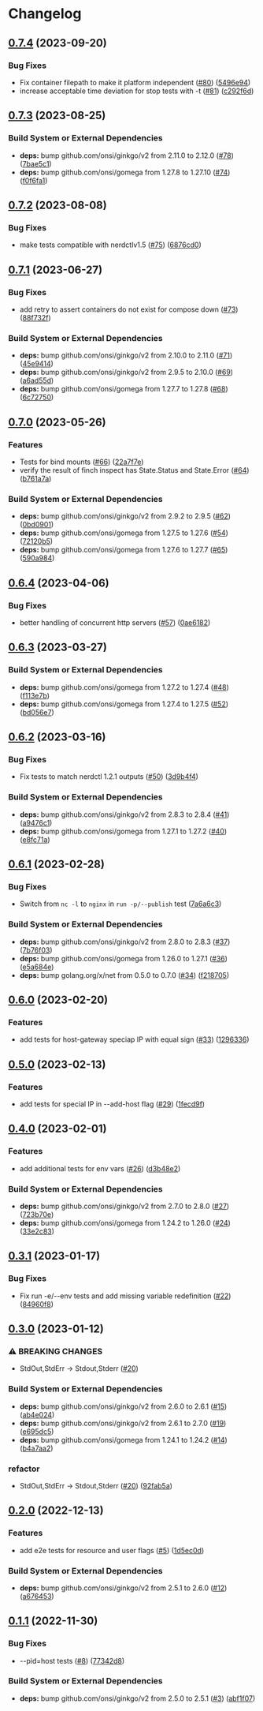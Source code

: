 # Changelog

## [0.7.4](https://github.com/runfinch/common-tests/compare/v0.7.3...v0.7.4) (2023-09-20)


### Bug Fixes

* Fix container filepath to make it platform independent ([#80](https://github.com/runfinch/common-tests/issues/80)) ([5496e94](https://github.com/runfinch/common-tests/commit/5496e94a7ec5db81f58e787a7d6dcf29efab7e37))
* increase acceptable time deviation for stop tests with -t ([#81](https://github.com/runfinch/common-tests/issues/81)) ([c292f6d](https://github.com/runfinch/common-tests/commit/c292f6d8f79cf51b0ec2b5ec42db186e9e5661df))

## [0.7.3](https://github.com/runfinch/common-tests/compare/v0.7.2...v0.7.3) (2023-08-25)


### Build System or External Dependencies

* **deps:** bump github.com/onsi/ginkgo/v2 from 2.11.0 to 2.12.0 ([#78](https://github.com/runfinch/common-tests/issues/78)) ([7bae5c1](https://github.com/runfinch/common-tests/commit/7bae5c16524336711c8258ab27c59c54ebf399cd))
* **deps:** bump github.com/onsi/gomega from 1.27.8 to 1.27.10 ([#74](https://github.com/runfinch/common-tests/issues/74)) ([f0f6fa1](https://github.com/runfinch/common-tests/commit/f0f6fa1a053db57b741068b208d463cb729a274f))

## [0.7.2](https://github.com/runfinch/common-tests/compare/v0.7.1...v0.7.2) (2023-08-08)


### Bug Fixes

* make tests compatible with nerdctlv1.5 ([#75](https://github.com/runfinch/common-tests/issues/75)) ([6876cd0](https://github.com/runfinch/common-tests/commit/6876cd046728c28f527b56770fd04735f7dc7067))

## [0.7.1](https://github.com/runfinch/common-tests/compare/v0.7.0...v0.7.1) (2023-06-27)


### Bug Fixes

* add retry to assert containers do not exist for compose down ([#73](https://github.com/runfinch/common-tests/issues/73)) ([88f732f](https://github.com/runfinch/common-tests/commit/88f732f12979b0064b852812db4b48affedf5e4c))


### Build System or External Dependencies

* **deps:** bump github.com/onsi/ginkgo/v2 from 2.10.0 to 2.11.0 ([#71](https://github.com/runfinch/common-tests/issues/71)) ([45e9414](https://github.com/runfinch/common-tests/commit/45e9414dba27581a286784e16ff0ab54301220b2))
* **deps:** bump github.com/onsi/ginkgo/v2 from 2.9.5 to 2.10.0 ([#69](https://github.com/runfinch/common-tests/issues/69)) ([a6ad55d](https://github.com/runfinch/common-tests/commit/a6ad55dd08ee0d3316f51891a795e4f4f5dc9dcd))
* **deps:** bump github.com/onsi/gomega from 1.27.7 to 1.27.8 ([#68](https://github.com/runfinch/common-tests/issues/68)) ([6c72750](https://github.com/runfinch/common-tests/commit/6c7275007bf34fb6ddecc4013c16f1d79ff6d1d0))

## [0.7.0](https://github.com/runfinch/common-tests/compare/v0.6.5...v0.7.0) (2023-05-26)


### Features

* Tests for bind mounts ([#66](https://github.com/runfinch/common-tests/issues/66)) ([22a7f7e](https://github.com/runfinch/common-tests/commit/22a7f7e7bd917e443aa47aaa9eaa5dac03a5a10b))
* verify the result of finch inspect has State.Status and State.Error ([#64](https://github.com/runfinch/common-tests/issues/64)) ([b761a7a](https://github.com/runfinch/common-tests/commit/b761a7ab19fe15e0d0bf34441fad1248ac6b3e83))


### Build System or External Dependencies

* **deps:** bump github.com/onsi/ginkgo/v2 from 2.9.2 to 2.9.5 ([#62](https://github.com/runfinch/common-tests/issues/62)) ([0bd0901](https://github.com/runfinch/common-tests/commit/0bd090128548cdeb8cf381c8c53b2177fe009ab6))
* **deps:** bump github.com/onsi/gomega from 1.27.5 to 1.27.6 ([#54](https://github.com/runfinch/common-tests/issues/54)) ([72120b5](https://github.com/runfinch/common-tests/commit/72120b57b4c70945df307a1aea80d609e7c27a95))
* **deps:** bump github.com/onsi/gomega from 1.27.6 to 1.27.7 ([#65](https://github.com/runfinch/common-tests/issues/65)) ([590a984](https://github.com/runfinch/common-tests/commit/590a9845b46218c1c8d669a5e5a9269dfc86a232))

## [0.6.4](https://github.com/runfinch/common-tests/compare/v0.6.3...v0.6.4) (2023-04-06)


### Bug Fixes

* better handling of concurrent http servers ([#57](https://github.com/runfinch/common-tests/issues/57)) ([0ae6182](https://github.com/runfinch/common-tests/commit/0ae6182b53beffdc279ffc1df7d539fe8205fd56))

## [0.6.3](https://github.com/runfinch/common-tests/compare/v0.6.2...v0.6.3) (2023-03-27)


### Build System or External Dependencies

* **deps:** bump github.com/onsi/gomega from 1.27.2 to 1.27.4 ([#48](https://github.com/runfinch/common-tests/issues/48)) ([f113e7b](https://github.com/runfinch/common-tests/commit/f113e7b2f65a66982773079a30dee06dd5e6e326))
* **deps:** bump github.com/onsi/gomega from 1.27.4 to 1.27.5 ([#52](https://github.com/runfinch/common-tests/issues/52)) ([bd056e7](https://github.com/runfinch/common-tests/commit/bd056e7d947a2432611ca923585422c399c56395))

## [0.6.2](https://github.com/runfinch/common-tests/compare/v0.6.1...v0.6.2) (2023-03-16)


### Bug Fixes

* Fix tests to match nerdctl 1.2.1 outputs ([#50](https://github.com/runfinch/common-tests/issues/50)) ([3d9b4f4](https://github.com/runfinch/common-tests/commit/3d9b4f4794d8df965dd2d611b2bed59aabff7dc2))


### Build System or External Dependencies

* **deps:** bump github.com/onsi/ginkgo/v2 from 2.8.3 to 2.8.4 ([#41](https://github.com/runfinch/common-tests/issues/41)) ([a9476c1](https://github.com/runfinch/common-tests/commit/a9476c13bc4febd40a4f98cc8e6f8eebc04cfb5e))
* **deps:** bump github.com/onsi/gomega from 1.27.1 to 1.27.2 ([#40](https://github.com/runfinch/common-tests/issues/40)) ([e8fc71a](https://github.com/runfinch/common-tests/commit/e8fc71a9c94afe2084bfdb129de5f5828adfa8b8))

## [0.6.1](https://github.com/runfinch/common-tests/compare/v0.6.0...v0.6.1) (2023-02-28)


### Bug Fixes

* Switch from `nc -l` to `nginx` in `run -p/--publish` test ([7a6a6c3](https://github.com/runfinch/common-tests/commit/7a6a6c36d11796b2048d90353f06d25013b132a8))


### Build System or External Dependencies

* **deps:** bump github.com/onsi/ginkgo/v2 from 2.8.0 to 2.8.3 ([#37](https://github.com/runfinch/common-tests/issues/37)) ([7b76f03](https://github.com/runfinch/common-tests/commit/7b76f03b77bb7a39b0a68aa6ad75942e67998e29))
* **deps:** bump github.com/onsi/gomega from 1.26.0 to 1.27.1 ([#36](https://github.com/runfinch/common-tests/issues/36)) ([e5a684e](https://github.com/runfinch/common-tests/commit/e5a684eada0303629645d600cf94cc49e8fbdba2))
* **deps:** bump golang.org/x/net from 0.5.0 to 0.7.0 ([#34](https://github.com/runfinch/common-tests/issues/34)) ([f218705](https://github.com/runfinch/common-tests/commit/f218705a28f93d8ae6463b75662c3ff108433e7b))

## [0.6.0](https://github.com/runfinch/common-tests/compare/v0.5.0...v0.6.0) (2023-02-20)


### Features

* add tests for host-gateway speciap IP with equal sign ([#33](https://github.com/runfinch/common-tests/issues/33)) ([1296336](https://github.com/runfinch/common-tests/commit/1296336de63e3ac88c7d22acde97cc100d42b075))

## [0.5.0](https://github.com/runfinch/common-tests/compare/v0.4.0...v0.5.0) (2023-02-13)


### Features

* add tests for special IP in --add-host flag ([#29](https://github.com/runfinch/common-tests/issues/29)) ([1fecd9f](https://github.com/runfinch/common-tests/commit/1fecd9f5cb00982c88f2367eebdf4a78ad918c9c))

## [0.4.0](https://github.com/runfinch/common-tests/compare/v0.3.1...v0.4.0) (2023-02-01)


### Features

* add additional tests for env vars ([#26](https://github.com/runfinch/common-tests/issues/26)) ([d3b48e2](https://github.com/runfinch/common-tests/commit/d3b48e238cbb43e790d29bf33cb6d1adb39a2e16))


### Build System or External Dependencies

* **deps:** bump github.com/onsi/ginkgo/v2 from 2.7.0 to 2.8.0 ([#27](https://github.com/runfinch/common-tests/issues/27)) ([723b70e](https://github.com/runfinch/common-tests/commit/723b70ed612517d279b1e851b755965b9d76bc27))
* **deps:** bump github.com/onsi/gomega from 1.24.2 to 1.26.0 ([#24](https://github.com/runfinch/common-tests/issues/24)) ([33e2c83](https://github.com/runfinch/common-tests/commit/33e2c8358089ad58edc5715909215196a18fb410))

## [0.3.1](https://github.com/runfinch/common-tests/compare/v0.3.0...v0.3.1) (2023-01-17)


### Bug Fixes

* Fix run -e/--env tests and add missing variable redefinition ([#22](https://github.com/runfinch/common-tests/issues/22)) ([84960f8](https://github.com/runfinch/common-tests/commit/84960f89215881460c3b6c462e02cd1f53f74878))

## [0.3.0](https://github.com/runfinch/common-tests/compare/v0.2.0...v0.3.0) (2023-01-12)


### ⚠ BREAKING CHANGES

* StdOut,StdErr -> Stdout,Stderr ([#20](https://github.com/runfinch/common-tests/issues/20))

### Build System or External Dependencies

* **deps:** bump github.com/onsi/ginkgo/v2 from 2.6.0 to 2.6.1 ([#15](https://github.com/runfinch/common-tests/issues/15)) ([ab4e024](https://github.com/runfinch/common-tests/commit/ab4e024075b03b34bd125d96d21c8361c6851f4f))
* **deps:** bump github.com/onsi/ginkgo/v2 from 2.6.1 to 2.7.0 ([#19](https://github.com/runfinch/common-tests/issues/19)) ([e695dc5](https://github.com/runfinch/common-tests/commit/e695dc51448406c809adb6395f8fa2db7cc0a9bd))
* **deps:** bump github.com/onsi/gomega from 1.24.1 to 1.24.2 ([#14](https://github.com/runfinch/common-tests/issues/14)) ([b4a7aa2](https://github.com/runfinch/common-tests/commit/b4a7aa2474ecc97bdb1a2283b04ea43ca2c769f7))


### refactor

* StdOut,StdErr -&gt; Stdout,Stderr ([#20](https://github.com/runfinch/common-tests/issues/20)) ([92fab5a](https://github.com/runfinch/common-tests/commit/92fab5a416075c802c2aaeef00e4ae263ff36aed))

## [0.2.0](https://github.com/runfinch/common-tests/compare/v0.1.1...v0.2.0) (2022-12-13)


### Features

* add e2e tests for resource and user flags ([#5](https://github.com/runfinch/common-tests/issues/5)) ([1d5ec0d](https://github.com/runfinch/common-tests/commit/1d5ec0db09b523f47f9825ef7237ed1d9c51401a))


### Build System or External Dependencies

* **deps:** bump github.com/onsi/ginkgo/v2 from 2.5.1 to 2.6.0 ([#12](https://github.com/runfinch/common-tests/issues/12)) ([a676453](https://github.com/runfinch/common-tests/commit/a676453d03acf86b361202fb3d7e5414b66beb0d))

## [0.1.1](https://github.com/runfinch/common-tests/compare/v0.1.0...v0.1.1) (2022-11-30)


### Bug Fixes

* --pid=host tests ([#8](https://github.com/runfinch/common-tests/issues/8)) ([77342d8](https://github.com/runfinch/common-tests/commit/77342d8745bbb185bea2445cc150c0ff2dca0056))


### Build System or External Dependencies

* **deps:** bump github.com/onsi/ginkgo/v2 from 2.5.0 to 2.5.1 ([#3](https://github.com/runfinch/common-tests/issues/3)) ([abf1f07](https://github.com/runfinch/common-tests/commit/abf1f07985e32a173032d7f49d9c4e621576ff47))

